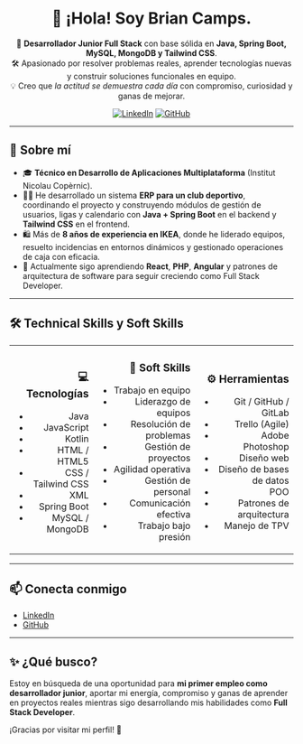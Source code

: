 <div align="center">
<h1 align="center">👋 ¡Hola! Soy Brian Camps.</h1>

<p align="center">
🎯 <strong>Desarrollador Junior Full Stack</strong> con base sólida en <strong>Java, Spring Boot, MySQL, MongoDB y Tailwind CSS</strong>.<br>
🛠️ Apasionado por resolver problemas reales, aprender tecnologías nuevas y construir soluciones funcionales en equipo.<br>
💡 Creo que <em>la actitud se demuestra cada día</em> con compromiso, curiosidad y ganas de mejorar.

<br>

[![LinkedIn](https://img.shields.io/badge/LinkedIn-BrianCampsMartinez-blue?logo=linkedin)](https://www.linkedin.com/in/briancampsmartinez/)
[![GitHub](https://img.shields.io/badge/GitHub-BrianCamps-black?logo=github)](https://github.com/BrianCamps)

</p>
</div>

---

## 🚀 Sobre mí

- 🎓 **Técnico en Desarrollo de Aplicaciones Multiplataforma** (Institut Nicolau Copèrnic).
- 👨‍💻 He desarrollado un sistema **ERP para un club deportivo**, coordinando el proyecto y construyendo módulos de gestión de usuarios, ligas y calendario con **Java + Spring Boot** en el backend y **Tailwind CSS** en el frontend.
- 🛍️ Más de **8 años de experiencia en IKEA**, donde he liderado equipos, resuelto incidencias en entornos dinámicos y gestionado operaciones de caja con eficacia.
- 🌱 Actualmente sigo aprendiendo **React**, **PHP**, **Angular** y patrones de arquitectura de software para seguir creciendo como Full Stack Developer.

---

## 🛠️ Technical Skills y Soft Skills

<table align="center">
<tr>
<td align="right">
  
### 💻 Tecnologías

- Java
- JavaScript
- Kotlin
- HTML / HTML5
- CSS / Tailwind CSS
- XML
- Spring Boot
- MySQL / MongoDB

</td>
<td align="right">

### 🧩 Soft Skills

- Trabajo en equipo
- Liderazgo de equipos
- Resolución de problemas
- Gestión de proyectos
- Agilidad operativa
- Gestión de personal
- Comunicación efectiva
- Trabajo bajo presión

</td>
<td align="right">

### ⚙️ Herramientas

- Git / GitHub / GitLab
- Trello (Agile)
- Adobe Photoshop
- Diseño web
- Diseño de bases de datos
- POO
- Patrones de arquitectura
- Manejo de TPV

</td>
</tr>
</table>

---

## 📫 Conecta conmigo

- [LinkedIn](https://www.linkedin.com/in/briancampsmartinez/)
- [GitHub](https://github.com/BrianCamps)

---

## ✨ ¿Qué busco?

Estoy en búsqueda de una oportunidad para **mi primer empleo como desarrollador junior**, aportar mi energía, compromiso y ganas de aprender en proyectos reales mientras sigo desarrollando mis habilidades como **Full Stack Developer**.

¡Gracias por visitar mi perfil! 🚀
